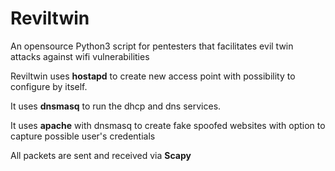 # Reviltwin
An opensource Python3 script for pentesters that facilitates evil twin attacks against wifi vulnerabilities

Reviltwin uses **hostapd** to create new access point with possibility to configure by itself.

It uses **dnsmasq** to run the dhcp and dns services.

It uses **apache** with dnsmasq to create fake spoofed websites with option to capture possible user's credentials

All packets are sent and received via **Scapy**
